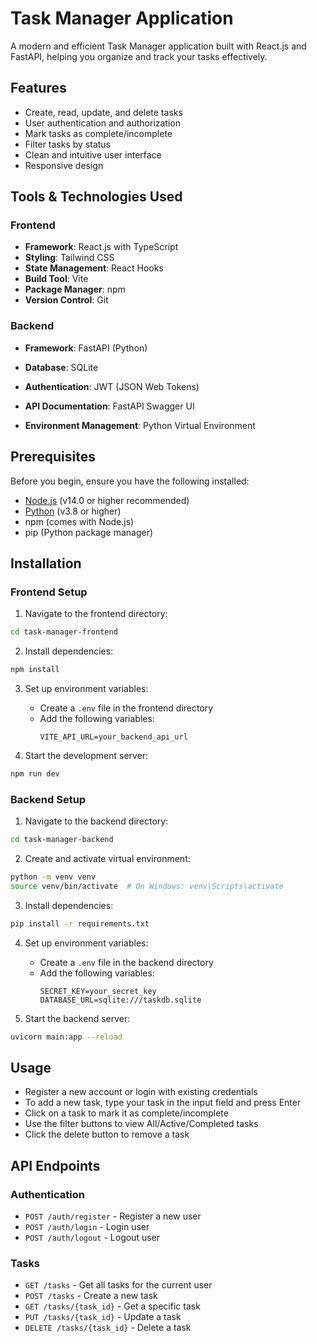 # Task Manager Application

A modern and efficient Task Manager application built with React.js and FastAPI, helping you organize and track your tasks effectively.

## Features

- Create, read, update, and delete tasks
- User authentication and authorization
- Mark tasks as complete/incomplete
- Filter tasks by status
- Clean and intuitive user interface
- Responsive design

## Tools & Technologies Used

### Frontend
- **Framework**: React.js with TypeScript
- **Styling**: Tailwind CSS
- **State Management**: React Hooks
- **Build Tool**: Vite
- **Package Manager**: npm
- **Version Control**: Git


### Backend
- **Framework**: FastAPI (Python)
- **Database**: SQLite
- **Authentication**: JWT (JSON Web Tokens)
- **API Documentation**: FastAPI Swagger UI

- **Environment Management**: Python Virtual Environment

## Prerequisites

Before you begin, ensure you have the following installed:
- [Node.js](https://nodejs.org/) (v14.0 or higher recommended)
- [Python](https://www.python.org/downloads/) (v3.8 or higher)
- npm (comes with Node.js)
- pip (Python package manager)

## Installation

### Frontend Setup

1. Navigate to the frontend directory:
```bash
cd task-manager-frontend
```

2. Install dependencies:
```bash
npm install
```

3. Set up environment variables:
   - Create a `.env` file in the frontend directory
   - Add the following variables:
     ```
     VITE_API_URL=your_backend_api_url
     ```

4. Start the development server:
```bash
npm run dev
```

### Backend Setup

1. Navigate to the backend directory:
```bash
cd task-manager-backend
```

2. Create and activate virtual environment:
```bash
python -m venv venv
source venv/bin/activate  # On Windows: venv\Scripts\activate
```

3. Install dependencies:
```bash
pip install -r requirements.txt
```

4. Set up environment variables:
   - Create a `.env` file in the backend directory
   - Add the following variables:
     ```
     SECRET_KEY=your_secret_key
     DATABASE_URL=sqlite:///taskdb.sqlite
     ```

5. Start the backend server:
```bash
uvicorn main:app --reload
```

## Usage

- Register a new account or login with existing credentials
- To add a new task, type your task in the input field and press Enter
- Click on a task to mark it as complete/incomplete
- Use the filter buttons to view All/Active/Completed tasks
- Click the delete button to remove a task

## API Endpoints

### Authentication
- `POST /auth/register` - Register a new user
- `POST /auth/login` - Login user
- `POST /auth/logout` - Logout user

### Tasks
- `GET /tasks` - Get all tasks for the current user
- `POST /tasks` - Create a new task
- `GET /tasks/{task_id}` - Get a specific task
- `PUT /tasks/{task_id}` - Update a task
- `DELETE /tasks/{task_id}` - Delete a task



